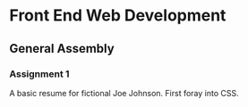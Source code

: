 # Front End Web Development
## General Assembly
### Assignment 1

A basic resume for fictional Joe Johnson. First foray into CSS. 
